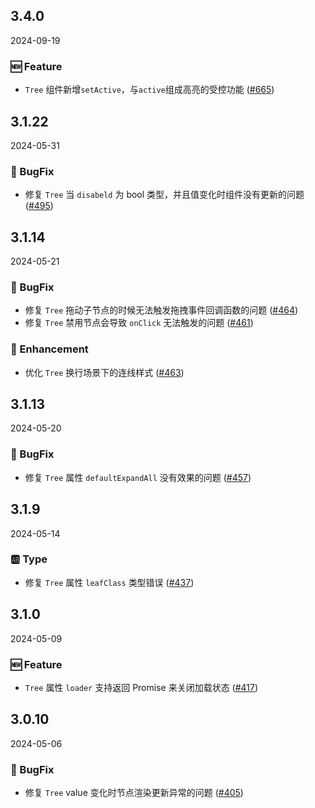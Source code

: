 ## 3.4.0
2024-09-19

### 🆕 Feature

- `Tree` 组件新增`setActive`，与`active`组成高亮的受控功能  ([#665](https://github.com/sheinsight/shineout-next/pull/665))


## 3.1.22
2024-05-31

### 🐞 BugFix

- 修复 `Tree` 当 `disabeld` 为 bool 类型，并且值变化时组件没有更新的问题  ([#495](https://github.com/sheinsight/shineout-next/pull/495))


## 3.1.14
2024-05-21

### 🐞 BugFix

- 修复 `Tree` 拖动子节点的时候无法触发拖拽事件回调函数的问题 ([#464](https://github.com/sheinsight/shineout-next/pull/464))
- 修复 `Tree` 禁用节点会导致 `onClick` 无法触发的问题 ([#461](https://github.com/sheinsight/shineout-next/pull/461))

### 💎 Enhancement
- 优化 `Tree` 换行场景下的连线样式 ([#463](https://github.com/sheinsight/shineout-next/pull/463))




## 3.1.13
2024-05-20

### 🐞 BugFix

- 修复 `Tree` 属性 `defaultExpandAll` 没有效果的问题 ([#457](https://github.com/sheinsight/shineout-next/pull/457))

## 3.1.9
2024-05-14

### 🆎 Type

- 修复 `Tree` 属性 `leafClass` 类型错误 ([#437](https://github.com/sheinsight/shineout-next/pull/437))

## 3.1.0
2024-05-09

### 🆕 Feature

- `Tree` 属性 `loader` 支持返回 Promise 来关闭加载状态 ([#417](https://github.com/sheinsight/shineout-next/pull/417))

## 3.0.10
2024-05-06

### 🐞 BugFix

- 修复 `Tree` value 变化时节点渲染更新异常的问题 ([#405](https://github.com/sheinsight/shineout-next/pull/405))






